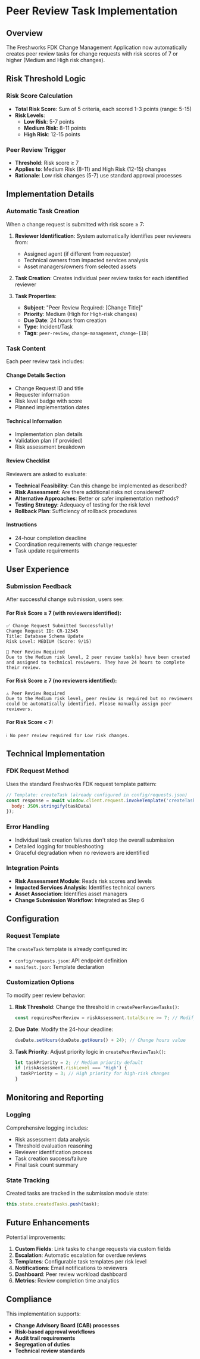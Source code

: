# Peer Review Task Implementation

## Overview

The Freshworks FDK Change Management Application now automatically creates peer review tasks for change requests with risk scores of 7 or higher (Medium and High risk changes).

## Risk Threshold Logic

### Risk Score Calculation
- **Total Risk Score**: Sum of 5 criteria, each scored 1-3 points (range: 5-15)
- **Risk Levels**:
  - **Low Risk**: 5-7 points
  - **Medium Risk**: 8-11 points  
  - **High Risk**: 12-15 points

### Peer Review Trigger
- **Threshold**: Risk score ≥ 7
- **Applies to**: Medium Risk (8-11) and High Risk (12-15) changes
- **Rationale**: Low risk changes (5-7) use standard approval processes

## Implementation Details

### Automatic Task Creation
When a change request is submitted with risk score ≥ 7:

1. **Reviewer Identification**: System automatically identifies peer reviewers from:
   - Assigned agent (if different from requester)
   - Technical owners from impacted services analysis
   - Asset managers/owners from selected assets

2. **Task Creation**: Creates individual peer review tasks for each identified reviewer

3. **Task Properties**:
   - **Subject**: "Peer Review Required: [Change Title]"
   - **Priority**: Medium (High for High-risk changes)
   - **Due Date**: 24 hours from creation
   - **Type**: Incident/Task
   - **Tags**: `peer-review`, `change-management`, `change-[ID]`

### Task Content

Each peer review task includes:

#### Change Details Section
- Change Request ID and title
- Requester information
- Risk level badge with score
- Planned implementation dates

#### Technical Information
- Implementation plan details
- Validation plan (if provided)
- Risk assessment breakdown

#### Review Checklist
Reviewers are asked to evaluate:
- **Technical Feasibility**: Can this change be implemented as described?
- **Risk Assessment**: Are there additional risks not considered?
- **Alternative Approaches**: Better or safer implementation methods?
- **Testing Strategy**: Adequacy of testing for the risk level
- **Rollback Plan**: Sufficiency of rollback procedures

#### Instructions
- 24-hour completion deadline
- Coordination requirements with change requester
- Task update requirements

## User Experience

### Submission Feedback
After successful change submission, users see:

#### For Risk Score ≥ 7 (with reviewers identified):
```
✅ Change Request Submitted Successfully!
Change Request ID: CR-12345
Title: Database Schema Update
Risk Level: MEDIUM (Score: 9/15)

👥 Peer Review Required
Due to the Medium risk level, 2 peer review task(s) have been created 
and assigned to technical reviewers. They have 24 hours to complete their review.
```

#### For Risk Score ≥ 7 (no reviewers identified):
```
⚠️ Peer Review Required
Due to the Medium risk level, peer review is required but no reviewers 
could be automatically identified. Please manually assign peer reviewers.
```

#### For Risk Score < 7:
```
ℹ️ No peer review required for Low risk changes.
```

## Technical Implementation

### FDK Request Method
Uses the standard Freshworks FDK request template pattern:

```javascript
// Template: createTask (already configured in config/requests.json)
const response = await window.client.request.invokeTemplate('createTask', {
  body: JSON.stringify(taskData)
});
```

### Error Handling
- Individual task creation failures don't stop the overall submission
- Detailed logging for troubleshooting
- Graceful degradation when no reviewers are identified

### Integration Points
- **Risk Assessment Module**: Reads risk scores and levels
- **Impacted Services Analysis**: Identifies technical owners
- **Asset Association**: Identifies asset managers
- **Change Submission Workflow**: Integrated as Step 6

## Configuration

### Request Template
The `createTask` template is already configured in:
- `config/requests.json`: API endpoint definition
- `manifest.json`: Template declaration

### Customization Options
To modify peer review behavior:

1. **Risk Threshold**: Change the threshold in `createPeerReviewTasks()`:
   ```javascript
   const requiresPeerReview = riskAssessment.totalScore >= 7; // Modify this value
   ```

2. **Due Date**: Modify the 24-hour deadline:
   ```javascript
   dueDate.setHours(dueDate.getHours() + 24); // Change hours value
   ```

3. **Task Priority**: Adjust priority logic in `createPeerReviewTask()`:
   ```javascript
   let taskPriority = 2; // Medium priority default
   if (riskAssessment.riskLevel === 'High') {
     taskPriority = 3; // High priority for high-risk changes
   }
   ```

## Monitoring and Reporting

### Logging
Comprehensive logging includes:
- Risk assessment data analysis
- Threshold evaluation reasoning
- Reviewer identification process
- Task creation success/failure
- Final task count summary

### State Tracking
Created tasks are tracked in the submission module state:
```javascript
this.state.createdTasks.push(task);
```

## Future Enhancements

Potential improvements:
1. **Custom Fields**: Link tasks to change requests via custom fields
2. **Escalation**: Automatic escalation for overdue reviews
3. **Templates**: Configurable task templates per risk level
4. **Notifications**: Email notifications to reviewers
5. **Dashboard**: Peer review workload dashboard
6. **Metrics**: Review completion time analytics

## Compliance

This implementation supports:
- **Change Advisory Board (CAB) processes**
- **Risk-based approval workflows**
- **Audit trail requirements**
- **Segregation of duties**
- **Technical review standards** 